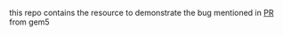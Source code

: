 this repo contains the resource to demonstrate the bug mentioned in [PR](https://github.com/gem5/gem5/pull/1797) from gem5
